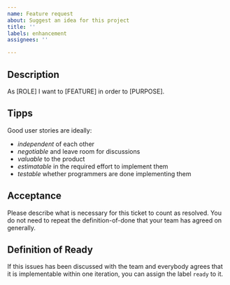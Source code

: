```yaml
---
name: Feature request
about: Suggest an idea for this project
title: ''
labels: enhancement
assignees: ''

---
```


## Description
As [ROLE] I want to [FEATURE] in order to [PURPOSE].

## Tipps

Good user stories are ideally:
- *independent* of each other
- *negotiable* and leave room for discussions
- *valuable* to the product
- *estimatable* in the required effort to implement them
- *testable* whether programmers are done implementing them

## Acceptance
Please describe what is necessary for this ticket to count as resolved. You do not need to repeat the definition-of-done that your team has agreed on generally.

## Definition of Ready
If this issues has been discussed with the team and everybody agrees that it is implementable within one iteration, you can assign the label `ready` to it.
